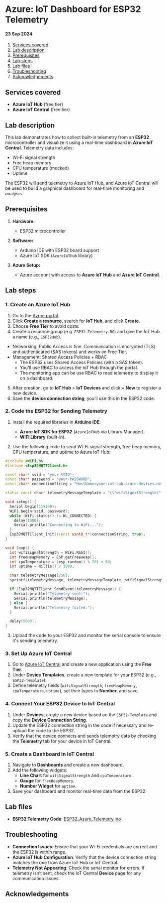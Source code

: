 # Azure: IoT Dashboard for ESP32 Telemetry
#### 23 Sep 2024

1. [Services covered](#services-covered)
2. [Lab description](#lab-description)
3. [Prerequisites](#prerequisites)
4. [Lab steps](#lab-steps)
5. [Lab files](#lab-files)
6. [Troubleshooting](#troubleshooting)
7. [Acknowledgements](#acknowledgements)

## Services covered
- **Azure IoT Hub** (free tier)
- **Azure IoT Central** (free tier)

## Lab description

This lab demonstrates how to collect built-in telemetry from an **ESP32** microcontroller and visualize it using a real-time dashboard in **Azure IoT Central**. Telemetry data includes:

- Wi-Fi signal strength
- Free heap memory
- CPU temperature (mocked)
- Uptime

The ESP32 will send telemetry to Azure IoT Hub, and Azure IoT Central will be used to build a graphical dashboard for real-time monitoring and analysis.

## Prerequisites

1. **Hardware:**
   - ESP32 microcontroller

2. **Software:**
   - Arduino IDE with ESP32 board support
   - Azure IoT SDK (`AzureIoTHub` library)

3. **Azure Setup:**
   - Azure account with access to **Azure IoT Hub** and **Azure IoT Central**.

## Lab steps

### 1. Create an Azure IoT Hub

1. Go to the [Azure portal](https://portal.azure.com/).
2. Click **Create a resource**, search for **IoT Hub**, and click **Create**.
3. Choose **Free Tier** to avoid costs.
4. Create a resource group (e.g. `ESP32-Telemetry-RG`) and give the IoT Hub a name (e.g., `ESP32Hub`).
  - Networking: Public Access is fine. Communication is encrypted (TLS) and authenticated (SAS tokens) and works on Free Tier.
  - Management: Shared Access Policies + RBAC  
    - The ESP32 uses Shared Access Policies (with a SAS token).
    - You'll use RBAC to access the IoT Hub through the portal.
    - The monitoring app can be use RBAC to read telemetry to display it on a dashboard.

5. After creation, go to **IoT Hub** > **IoT Devices** and click **+ New** to register a new device.
6. Save the **device connection string**; you’ll use this in the ESP32 code.

### 2. Code the ESP32 for Sending Telemetry

1. Install the required libraries in **Arduino IDE**:
   - **Azure IoT SDK for ESP32** (`AzureIoTHub` via Library Manager).
   - **WiFi Library** (built-in).

2. Use the following code to send Wi-Fi signal strength, free heap memory, CPU temperature, and uptime to Azure IoT Hub:

```cpp
#include <WiFi.h>
#include <Esp32MQTTClient.h>

const char* ssid = "your-SSID";
const char* password = "your-PASSWORD";
const char* connectionString = "HostName=your-iot-hub.azure-devices.net;DeviceId=your-device-id;SharedAccessKey=your-device-key";

static const char* telemetryMessageTemplate = "{\"wifiSignalStrength\":%d,\"freeHeapMemory\":%d,\"cpuTemperature\":%d,\"uptime\":%d}";

void setup() {
  Serial.begin(115200);
  WiFi.begin(ssid, password);
  while (WiFi.status() != WL_CONNECTED) {
    delay(1000);
    Serial.println("Connecting to WiFi...");
  }
  Esp32MQTTClient_Init((const uint8_t*)connectionString, true);
}

void loop() {
  int wifiSignalStrength = WiFi.RSSI();
  int freeHeapMemory = ESP.getFreeHeap();
  int cpuTemperature = (esp_random() % 20) + 50;
  int uptime = millis() / 1000;

  char telemetryMessage[256];
  sprintf(telemetryMessage, telemetryMessageTemplate, wifiSignalStrength, freeHeapMemory, cpuTemperature, uptime);

  if (Esp32MQTTClient_SendEvent(telemetryMessage)) {
    Serial.println("Telemetry sent:");
    Serial.println(telemetryMessage);
  } else {
    Serial.println("Telemetry failed.");
  }

  delay(5000);
}
```

3. Upload the code to your ESP32 and monitor the serial console to ensure it's sending telemetry.

### 3. Set Up Azure IoT Central

1. Go to [Azure IoT Central](https://apps.azureiotcentral.com/) and create a new application using the **Free Tier**.
2. Under **Device Templates**, create a new template for your ESP32 (e.g., `ESP32-Template`).
3. Define telemetry fields (`wifiSignalStrength`, `freeHeapMemory`, `cpuTemperature`, `uptime`), set their types to **Number**, and save.

### 4. Connect Your ESP32 Device to IoT Central

1. Under **Devices**, create a new device based on the `ESP32-Template` and copy the **Device Connection String**.
2. Update the ESP32 connection string in the code if necessary and re-upload the code to the ESP32.
3. Verify that the device connects and sends telemetry data by checking the **Telemetry** tab for your device in IoT Central.

### 5. Create a Dashboard in IoT Central

1. Navigate to **Dashboards** and create a new dashboard.
2. Add the following widgets:
   - **Line Chart** for `wifiSignalStrength` and `cpuTemperature`.
   - **Gauge** for `freeHeapMemory`.
   - **Number Widget** for `uptime`.
3. Save your dashboard and monitor real-time data from the ESP32.

## Lab files

- **ESP32 Telemetry Code**: [ESP32_Azure_Telemetry.ino](#)  

## Troubleshooting

- **Connection Issues**: Ensure that your Wi-Fi credentials are correct and the ESP32 is within range.
- **Azure IoT Hub Configuration**: Verify that the device connection string matches the one from Azure IoT Hub or IoT Central.
- **Telemetry Not Appearing**: Check the serial monitor for errors. If telemetry isn’t sent, check the IoT Central **Device** page for any communication issues.

## Acknowledgements
